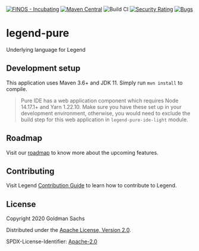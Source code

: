 [![FINOS - Incubating](https://cdn.jsdelivr.net/gh/finos/contrib-toolbox@master/images/badge-incubating.svg)](https://finosfoundation.atlassian.net/wiki/display/FINOS/Incubating)
[![Maven Central](https://img.shields.io/maven-central/v/org.finos.legend.pure/legend-pure-ide-light.svg)](https://central.sonatype.com/search?smo=true&q=legend-pure)
![Build CI](https://github.com/finos/legend-pure/workflows/Build%20CI/badge.svg)
[![Security Rating](https://sonarcloud.io/api/project_badges/measure?project=legend-pure&metric=security_rating&token=69394360757d5e1356312ddfee658a6b205e2c97)](https://sonarcloud.io/dashboard?id=legend-pure)
[![Bugs](https://sonarcloud.io/api/project_badges/measure?project=legend-pure&metric=bugs&token=69394360757d5e1356312ddfee658a6b205e2c97)](https://sonarcloud.io/dashboard?id=legend-pure)

# legend-pure

Underlying language for Legend

## Development setup

This application uses Maven 3.6+ and JDK 11. Simply run `mvn install` to compile.

> Pure IDE has a web application component which requires Node 14.17.1+ and Yarn 1.22.10.
> Make sure you have these set up in your development environment, otherwise, you would
> need to exclude the build step for this web application in `legend-pure-ide-light` module.

## Roadmap

Visit our [roadmap](https://github.com/finos/legend#roadmap) to know more about the upcoming features.

## Contributing

Visit Legend [Contribution Guide](https://github.com/finos/legend/blob/master/CONTRIBUTING.md) to learn how to contribute to Legend.


## License

Copyright 2020 Goldman Sachs

Distributed under the [Apache License, Version 2.0](http://www.apache.org/licenses/LICENSE-2.0).

SPDX-License-Identifier: [Apache-2.0](https://spdx.org/licenses/Apache-2.0)
